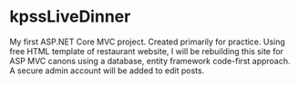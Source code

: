 # kpssLiveDinner
My first ASP.NET Core MVC project. Created primarily for practice.
Using free HTML template of restaurant website, I will be rebuilding this site for ASP MVC canons using a database, entity framework code-first approach. A secure admin account will be added to edit posts.
